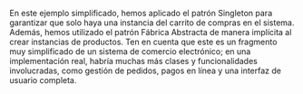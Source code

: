 En este ejemplo simplificado, hemos aplicado el patrón Singleton para garantizar que solo haya una instancia del carrito de compras en el sistema. Además, hemos utilizado el patrón Fábrica Abstracta de manera implícita al crear instancias de productos. Ten en cuenta que este es un fragmento muy simplificado de un sistema de comercio electrónico; en una implementación real, habría muchas más clases y funcionalidades involucradas, como gestión de pedidos, pagos en línea y una interfaz de usuario completa.